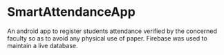 # SmartAttendanceApp
An android app to register students attendance verified by the concerned faculty so as to avoid any
physical use of paper. Firebase was used to maintain a live database.
